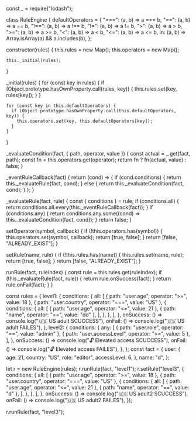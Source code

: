 const _ = require("lodash");

class RuleEngine {
  defaultOperators = {
    "===": (a, b) => a === b,
    "==": (a, b) => a == b,
    "!==": (a, b) => a !== b,
    "!=": (a, b) => a != b,
    ">": (a, b) => a > b,
    ">=": (a, b) => a >= b,
    "<": (a, b) => a < b,
    "<=": (a, b) => a <= b,
    in: (a, b) => Array.isArray(a) && a.includes(b),
  };

  constructor(rules) {
    this.rules = new Map();
    this.operators = new Map();

    this._initial(rules);
  }

  _initial(rules) {
    for (const key in rules) {
      if (Object.prototype.hasOwnProperty.call(rules, key)) {
        this.rules.set(key, rules[key]);
      }
    }

    for (const key in this.defaultOperators) {
      if (Object.prototype.hasOwnProperty.call(this.defaultOperators, key)) {
        this.operators.set(key, this.defaultOperators[key]);
      }
    }
  }

  _evaluateCondition(fact, { path, operator, value }) {
    const actual = _.get(fact, path);
    const fn = this.operators.get(operator);
    return fn ? fn(actual, value) : false;
  }

  _eventRuleCallback(fact) {
    return (cond) => {
      if (cond.conditions) {
        return this._evaluateRule(fact, cond);
      } else {
        return this._evaluateCondition(fact, cond);
      }
    };
  }

  _evaluateRule(fact, rule) {
    const { conditions } = rule;
    if (conditions.all) {
      return conditions.all.every(this._eventRuleCallback(fact));
    }
    if (conditions.any) {
      return conditions.any.some((cond) => this._evaluateCondition(fact, cond));
    }
    return false;
  }

  setOperator(symbol, callback) {
    if (!this.operators.has(symbol)) {
      this.operators.set(symbol, callback);
      return [true, false];
    }
    return [false, "ALREADY_EXIST"];
  }

  setRule(name, rule) {
    if (!this.rules.has(name)) {
      this.rules.set(name, rule);
      return [true, false];
    }
    return [false, "ALREADY_EXIST"];
  }

  runRule(fact, ruleIndex) {
    const rule = this.rules.get(ruleIndex);
    if (this._evaluateRule(fact, rule)) {
      return rule.onSuccess(fact);
    }
    return rule.onFail(fact);
  }
}

const rules = {
  level1: {
    conditions: {
      all: [
        { path: "user.age", operator: ">=", value: 18 },
        { path: "user.country", operator: "===", value: "US" },
        {
          conditions: {
            all: [
              { path: "user.age", operator: "<=", value: 21 },
              { path: "name", operator: "==", value: "dd" },
            ],
          },
        },
      ],
    },
    onSuccess: () => console.log("🇺🇸 US adult SCUCCESS"),
    onFail: () => console.log("🇺🇸 US adult FAILES"),
  },
  level2: {
    conditions: {
      any: [
        { path: "user.role", operator: "==", value: "admin" },
        { path: "user.accessLevel", operator: ">=", value: 5 },
      ],
    },
    onSuccess: () => console.log("🔓 Elevated access SCUCCESS"),
    onFail: () => console.log("🔓 Elevated access FAILES"),
  },
};
const fact = {
  user: {
    age: 21,
    country: "US",
    role: "editor",
    accessLevel: 6,
  },
  name: "d",
};

let r = new RuleEngine(rules);
r.runRule(fact, "level1");
r.setRule("level3", {
  conditions: {
    all: [
      { path: "user.age", operator: ">=", value: 18 },
      { path: "user.country", operator: "===", value: "US" },
      {
        conditions: {
          all: [
            { path: "user.age", operator: "<=", value: 21 },
            { path: "name", operator: "==", value: "d" },
          ],
        },
      },
    ],
  },
  onSuccess: () => console.log("🇺🇸 US adult2 SCUCCESS"),
  onFail: () => console.log("🇺🇸 US adult2 FAILES"),
});

r.runRule(fact, "level3");
